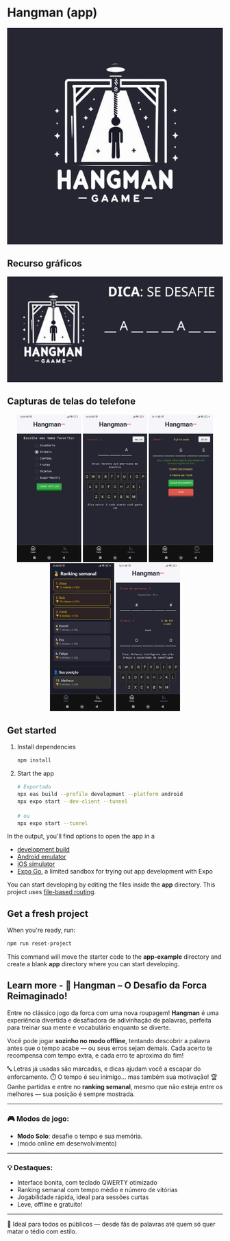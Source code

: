 # Hangman (app)

![alt text](docs/icon.png "Icone do app")

## Recurso gráficos
![alt text](docs/PAINEL.png "Recurso gráfico")

## Capturas de telas do telefone
<p align="center">
  <img src="docs/Screenshot_2025-06-29-14-23-28-168_host.exp.exponent.jpg" alt="Screen 1" width="150"/>
  <img src="docs/Screenshot_2025-06-29-14-22-24-744_host.exp.exponent.jpg" alt="Screen 2" width="150"/>
  <img src="docs/Screenshot_2025-06-28-21-17-38-458_host.exp.exponent.jpg" alt="Screen 3" width="150"/>
  <img src="docs/Screenshot_2025-06-28-22-03-26-234_host.exp.exponent.jpg" alt="Screen 4" width="150"/>
  <img src="docs/Screenshot_2025-06-29-14-21-35-980_host.exp.exponent.jpg" alt="Screen 4" width="150"/>
</p>

## Get started

1. Install dependencies

   ```bash
   npm install
   ```

2. Start the app

   ```bash
   # Exportado
   npx eas build --profile development --platform android
   npx expo start --dev-client --tunnel

   # ou
   npx expo start --tunnel
   ```

In the output, you'll find options to open the app in a

- [development build](https://docs.expo.dev/develop/development-builds/introduction/)
- [Android emulator](https://docs.expo.dev/workflow/android-studio-emulator/)
- [iOS simulator](https://docs.expo.dev/workflow/ios-simulator/)
- [Expo Go](https://expo.dev/go), a limited sandbox for trying out app development with Expo

You can start developing by editing the files inside the **app** directory. This project uses [file-based routing](https://docs.expo.dev/router/introduction).

## Get a fresh project

When you're ready, run:

```bash
npm run reset-project
```

This command will move the starter code to the **app-example** directory and create a blank **app** directory where you can start developing.

## Learn more - 🧠 **Hangman – O Desafio da Forca Reimaginado!**

Entre no clássico jogo da forca com uma nova roupagem! **Hangman** é uma experiência divertida e desafiadora de adivinhação de palavras, perfeita para treinar sua mente e vocabulário enquanto se diverte.

Você pode jogar **sozinho no modo offline**, tentando descobrir a palavra antes que o tempo acabe — ou seus erros sejam demais. Cada acerto te recompensa com tempo extra, e cada erro te aproxima do fim!

🔤 Letras já usadas são marcadas, e dicas ajudam você a escapar do enforcamento.
⏱️ O tempo é seu inimigo… mas também sua motivação!
🏆 Ganhe partidas e entre no **ranking semanal**, mesmo que não esteja entre os melhores — sua posição é sempre mostrada.

---

### 🎮 Modos de jogo:

* **Modo Solo**: desafie o tempo e sua memória.
* (modo online em desenvolvimento)

---

### 💡 Destaques:

* Interface bonita, com teclado QWERTY otimizado
* Ranking semanal com tempo médio e número de vitórias
* Jogabilidade rápida, ideal para sessões curtas
* Leve, offline e gratuito!

---

📲 Ideal para todos os públicos — desde fãs de palavras até quem só quer matar o tédio com estilo.
